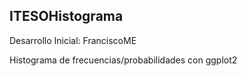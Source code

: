 ## ITESOHistograma

Desarrollo Inicial: FranciscoME

Histograma de frecuencias/probabilidades con ggplot2
